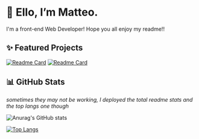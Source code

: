 # 👋  Ello, I’m Matteo.

I'm a front-end Web Developer! Hope you all enjoy my readme!!

## ✨ Featured Projects

[![Readme Card](https://github-readme-stats-alpha-blue-66.vercel.app/api/pin/?username=rainnfx&theme=nightowl&repo=rainnfx.me)](https://github.com/rainnfx/rainnfx.me)
[![Readme Card](https://github-readme-stats-alpha-blue-66.vercel.app/api/pin/?username=rainnfx&theme=nightowl&repo=PLP-Site)](https://github.com/rainnfx/plp-site)

## 📊 GitHub Stats

*sometimes they may not be working, I deployed the total readme stats and the top langs one though*

![Anurag's GitHub stats](https://github-readme-stats-alpha-blue-66.vercel.app/api?username=rainnfx&show_icons=true&theme=nightowl)

[![Top Langs](https://github-readme-stats-alpha-blue-66.vercel.app/api/top-langs/?username=rainnfx&theme=nightowl)](https://github.com/rainnfx/github-readme-stats)

<!---
rainnfx/rainnfx is a ✨ special ✨ repository because its `README.md` (this file) appears on your GitHub profile.
You can click the Preview link to take a look at your changes.
--->
